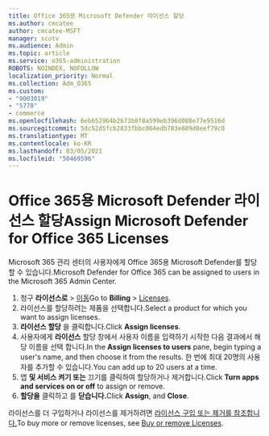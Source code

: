 ```yaml
---
title: Office 365용 Microsoft Defender 라이선스 할당
ms.author: cmcatee
author: cmcatee-MSFT
manager: scotv
ms.audience: Admin
ms.topic: article
ms.service: o365-administration
ROBOTS: NOINDEX, NOFOLLOW
localization_priority: Normal
ms.collection: Adm_O365
ms.custom:
- "9003019"
- "5778"
- commerce
ms.openlocfilehash: 6eb6529b4b2b73b0f8a599eb396d088e77e9516d
ms.sourcegitcommit: 5dc52d5fcb2833fbbc064edb783e609d8eef79c0
ms.translationtype: MT
ms.contentlocale: ko-KR
ms.lasthandoff: 03/05/2021
ms.locfileid: "50469596"
---
```

# <a name="assign-microsoft-defender-for-office-365-licenses"></a><span data-ttu-id="27eb6-102">Office 365용 Microsoft Defender 라이선스 할당</span><span class="sxs-lookup"><span data-stu-id="27eb6-102">Assign Microsoft Defender for Office 365 Licenses</span></span>

<span data-ttu-id="27eb6-103">Microsoft 365 관리 센터의 사용자에게 Office 365용 Microsoft Defender를 할당할 수 있습니다.</span><span class="sxs-lookup"><span data-stu-id="27eb6-103">Microsoft Defender for Office 365 can be assigned to users in the Microsoft 365 Admin Center.</span></span>

1. <span data-ttu-id="27eb6-104">청구 **라이선스로**  >  [이동](https://go.microsoft.com/fwlink/p/?linkid=842264)</span><span class="sxs-lookup"><span data-stu-id="27eb6-104">Go to **Billing** > [Licenses](https://go.microsoft.com/fwlink/p/?linkid=842264).</span></span>
2. <span data-ttu-id="27eb6-105">라이선스를 할당하려는 제품을 선택합니다.</span><span class="sxs-lookup"><span data-stu-id="27eb6-105">Select a product for which you want to assign licenses.</span></span>
3. <span data-ttu-id="27eb6-106">**라이선스 할당** 을 클릭합니다.</span><span class="sxs-lookup"><span data-stu-id="27eb6-106">Click **Assign licenses**.</span></span>
4. <span data-ttu-id="27eb6-107">사용자에게 **라이선스**  할당 창에서 사용자 이름을 입력하기 시작한 다음 결과에서 해당 이름을 선택 합니다.</span><span class="sxs-lookup"><span data-stu-id="27eb6-107">In the **Assign licenses to users**  pane, begin typing a user's name, and then choose it from the results.</span></span> <span data-ttu-id="27eb6-108">한 번에 최대 20명의 사용자를 추가할 수 있습니다.</span><span class="sxs-lookup"><span data-stu-id="27eb6-108">You can add up to 20 users at a time.</span></span>
5. <span data-ttu-id="27eb6-109">앱 **및 서비스 켜기 또는**  끄기를 클릭하여 할당하거나 제거합니다.</span><span class="sxs-lookup"><span data-stu-id="27eb6-109">Click **Turn apps and services on or off**  to assign or remove.</span></span>
6. <span data-ttu-id="27eb6-110">**할당을** 클릭하고 를 **닫습니다.**</span><span class="sxs-lookup"><span data-stu-id="27eb6-110">Click **Assign**, and  **Close**.</span></span>

<span data-ttu-id="27eb6-111">라이선스를 더 구입하거나 라이선스를 제거하려면 [라이선스 구입 또는 제거를 참조합니다.](https://docs.microsoft.com/microsoft-365/commerce/licenses/buy-licenses#buy-or-remove-licenses-for-your-business-subscription)</span><span class="sxs-lookup"><span data-stu-id="27eb6-111">To buy more or remove licenses, see [Buy or remove Licenses](https://docs.microsoft.com/microsoft-365/commerce/licenses/buy-licenses#buy-or-remove-licenses-for-your-business-subscription).</span></span>